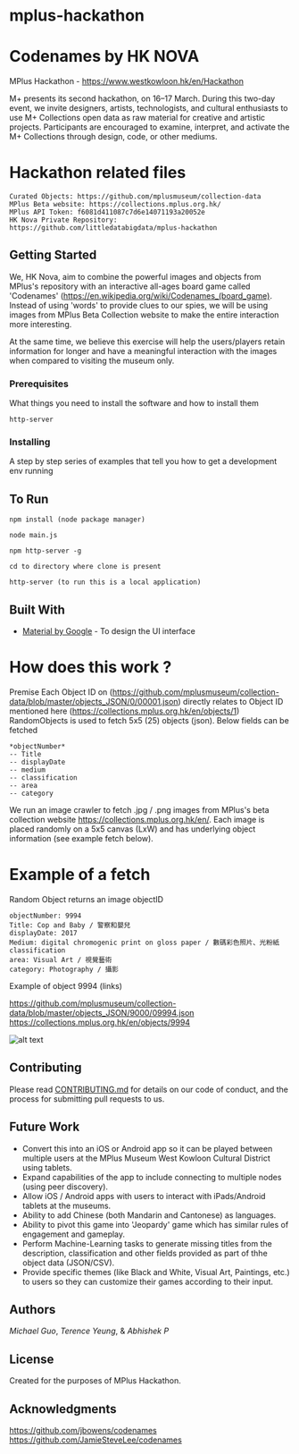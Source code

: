 # mplus-hackathon

# Codenames by HK NOVA

MPlus Hackathon - https://www.westkowloon.hk/en/Hackathon

M+ presents its second hackathon, on 16–17 March. During this two-day event, we invite designers, artists, technologists, and cultural enthusiasts to use M+ Collections open data as raw material for creative and artistic projects. Participants are encouraged to examine, interpret, and activate the M+ Collections through design, code, or other mediums.

# Hackathon related files
```
Curated Objects: https://github.com/mplusmuseum/collection-data
MPlus Beta website: https://collections.mplus.org.hk/
MPlus API Token: f6081d411087c7d6e14071193a20052e
HK Nova Private Repository: https://github.com/littledatabigdata/mplus-hackathon
```

## Getting Started

We, HK Nova, aim to combine the powerful images and objects from MPlus's repository with an interactive all-ages board game called 'Codenames' (https://en.wikipedia.org/wiki/Codenames_(board_game). Instead of using 'words' to provide clues to our spies, we will be using images from MPlus Beta Collection website to make the entire interaction more interesting. 

At the same time, we believe this exercise will help the users/players retain information for longer and have a meaningful interaction with the images when compared to visiting the museum only. 

### Prerequisites

What things you need to install the software and how to install them

```
http-server
```

### Installing

A step by step series of examples that tell you how to get a development env running


## To Run
```
npm install (node package manager)
```
```
node main.js
```
```
npm http-server -g
```
```
cd to directory where clone is present
```
```
http-server (to run this is a local application)
```

## Built With

* [Material by Google](https://material.io/develop/web/components) - To design the UI interface

# How does this work ?
Premise
Each Object ID on (https://github.com/mplusmuseum/collection-data/blob/master/objects_JSON/0/00001.json) directly relates to Object ID mentioned here (https://collections.mplus.org.hk/en/objects/1)
RandomObjects is used to fetch 5x5 (25) objects (json). Below fields can be fetched

```
*objectNumber*
-- Title
-- displayDate
-- medium
-- classification
-- area
-- category
```

We run an image crawler to fetch .jpg / .png images from MPlus's beta collection website https://collections.mplus.org.hk/en/. Each image is placed randomly on a 5x5 canvas (LxW) and has underlying object information (see example fetch below). 

# Example of a fetch

Random Object returns an image objectID

```
objectNumber: 9994
Title: Cop and Baby / 警察和嬰兒
displayDate: 2017
Medium: digital chromogenic print on gloss paper / 數碼彩色照片、光粉紙
classification
area: Visual Art / 視覺藝術
category: Photography / 攝影
```
Example of object 9994 (links)

https://github.com/mplusmuseum/collection-data/blob/master/objects_JSON/9000/09994.json
https://collections.mplus.org.hk/en/objects/9994

![alt text](https://res.cloudinary.com/mplustms//image/upload/w_600/v1550183929/j5kxiaglrpdscnirueg7.jpg)


## Contributing

Please read [CONTRIBUTING.md](https://gist.github.com/PurpleBooth/b24679402957c63ec426) for details on our code of conduct, and the process for submitting pull requests to us.

## Future Work
* Convert this into an iOS or Android app so it can be played between multiple users at the MPlus Museum West Kowloon Cultural District using tablets.
* Expand capabilities of the app to include connecting to multiple nodes (using peer discovery).
* Allow iOS / Android apps with users to interact with iPads/Android tablets at the museums.
* Ability to add Chinese (both Mandarin and Cantonese) as languages.
* Ability to pivot this game into 'Jeopardy' game which has similar rules of engagement and gameplay.
* Perform Machine-Learning tasks to generate missing titles from the description, classification and other fields provided as part of thhe object data (JSON/CSV).
* Provide specific themes (like Black and White, Visual Art, Paintings, etc.) to users so they can customize their games according to their input.


## Authors

*Michael Guo*, 
*Terence Yeung*, &
*Abhishek P*

## License

Created for the purposes of MPlus Hackathon. 

## Acknowledgments

https://github.com/jbowens/codenames
https://github.com/JamieSteveLee/codenames
